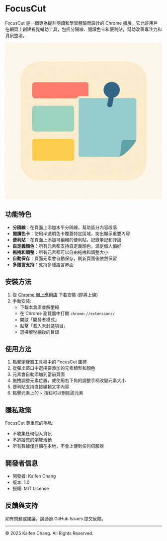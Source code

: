 # FocusCut

FocusCut 是一個專為提升閱讀和學習體驗而設計的 Chrome 擴展。它允許用戶在網頁上創建視覺輔助工具，包括分隔線、閱讀色卡和便利貼，幫助改善專注力和資訊整理。

![FocusCut Logo](images/icon128.png)

## 功能特色

- **分隔線**：在頁面上添加水平分隔線，幫助區分內容段落
- **閱讀色卡**：使用半透明色卡覆蓋特定區域，突出顯示重要內容
- **便利貼**：在頁面上添加可編輯的便利貼，記錄筆記和評論
- **自定義顏色**：所有元素都支持自定義顏色，滿足個人偏好
- **拖拽和調整**：所有元素都可以自由拖拽和調整大小
- **自動保存**：頁面元素會自動保存，刷新頁面後依然保留
- **多語言支持**：支持多種語言界面

## 安裝方法

1. 從 [Chrome 網上應用店](https://chrome.google.com/webstore) 下載安裝 (即將上線)
2. 手動安裝:
   - 下載本倉庫並解壓縮
   - 在 Chrome 瀏覽器中打開 `chrome://extensions/`
   - 開啟「開發者模式」
   - 點擊「載入未封裝項目」
   - 選擇解壓縮後的目錄

## 使用方法

1. 點擊瀏覽器工具欄中的 FocusCut 圖標
2. 從彈出窗口中選擇要添加的元素類型和顏色
3. 元素會自動添加到當前頁面
4. 拖拽調整元素位置，或使用右下角的調整手柄改變元素大小
5. 便利貼支持直接編輯文字內容
6. 點擊元素上的 × 按鈕可以刪除該元素

## 隱私政策

FocusCut 尊重您的隱私:
- 不收集任何個人資訊
- 不追蹤您的瀏覽活動
- 所有數據僅存儲在本地，不會上傳到任何伺服器

## 開發者信息

- 開發者: Kaifen Chang
- 版本: 1.0
- 授權: MIT License

## 反饋與支持

如有問題或建議，請通過 GitHub Issues 提交反饋。

---

© 2025 Kaifen Chang. All Rights Reserved. 